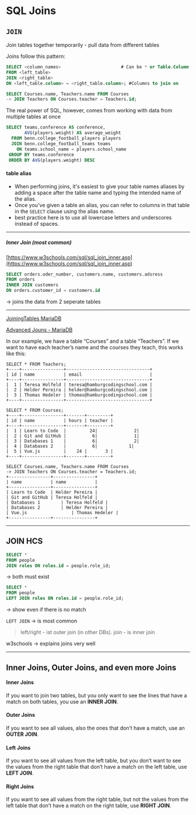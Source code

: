 # SQL Joins

## `JOIN`

Join tables together temporarily - pull data from different tables





Joins follow this pattern:

```sql
SELECT <column_names>						# Can be * or Table.Column
FROM <left_table>								
JOIN <right_table> 
ON <left_table.column> = <right_table.column>; #Columns to join on
```

```sql
SELECT Courses.name, Teachers.name FROM Courses
-> JOIN Teachers ON Courses.teacher = Teachers.id;
```



The real power of SQL, however, comes from working with data from multiple tables at once

```sql
SELECT teams.conference AS conference,
       AVG(players.weight) AS average_weight
  FROM benn.college_football_players players
  JOIN benn.college_football_teams teams
    ON teams.school_name = players.school_name
 GROUP BY teams.conference
 ORDER BY AVG(players.weight) DESC
```

#### table alias

- When performing joins, it's easiest to give your table names aliases by adding a space after the table name and typing the intended name of the alias. 
- Once you've given a table an alias, you can refer to columns in that table in the `SELECT` clause using the alias name. 
- best practice here is to use all lowercase letters and underscores instead of spaces.





------

##### Inner Join (most common)

[https://www.w3schools.com/sql/sql_join_inner.asp](https://www.w3schools.com/sql/sql_join_inner.asp)

```sql
SELECT orders.oder_number, customers.name, customers.adsress
FROM orders
INNER JOIN customers
ON orders.customer_id = customers.id
```

-> joins the data from 2 seperate tables

------

[JoiningTables MariaDB](https://mariadb.com/kb/en/joining-tables-with-join-clauses/)

[Advanced Jouns - MariaDB](https://mariadb.com/kb/en/more-advanced-joins/)

In our example, we have a table “Courses” and a table “Teachers”. If we want to have each teacher’s name and the courses they teach, this works like this:

```
SELECT * FROM Teachers;
+----+----------------+--------------------------------+
| id | name           | email                          |
+----+----------------+--------------------------------+
|  1 | Teresa Holfeld | teresa@hamburgcodingschool.com |
|  2 | Helder Pereira | helder@hamburgcodingschool.com |
|  3 | Thomas Hedeler | thomas@hamburgcodingschool.com |
+----+----------------+--------------------------------+
```

```
SELECT * FROM Courses;
+----+----------------+-------+---------+
| id | name           | hours | teacher |
+----+----------------+-------+---------+
|  1 | Learn to Code  |			24|				 2|
|  2 | Git and GitHub |			 6|				 1|
|  3 | Databases 1    |			 6|				 2|
|  4 | Databases 2    |			 6|			   1|
|  5 | Vue.js         |    24 |       3 |
+----+----------------+-------+---------+
```

```
SELECT Courses.name, Teachers.name FROM Courses
-> JOIN Teachers ON Courses.teacher = Teachers.id;
+----------------+----------------+
| name           | name           |
+----------------+----------------+
| Learn to Code  | Helder Pereira |
| Git and GitHub | Teresa Holfeld |
| Databases 1		 | Teresa Holfeld |
| Databases 2		 | Helder Pereira |
| Vue.js				 | Thomas Hedeler |
+----------------+----------------+
```

------

## JOIN HCS

```sql
SELECT * 
FROM people
JOIN roles ON roles.id = people.role_id;
```

-> both must exist

```sql
SELECT * 
FROM people
LEFT JOIN roles ON roles.id = people.role_id;
```

-> show even if there is no match

`LEFT JOIN` -> is most common

> left/right - ist outer join (in other DBs). join - is inner join

w3schools -> explains joins very well



------

## Inner Joins, Outer Joins, and even more Joins

#### Inner Joins

If you want to join two tables, but you only want to see the lines that have a match on both tables, you use an **INNER JOIN**.

#### Outer Joins

If you want to see all values, also the ones that don’t have a match, use an **OUTER JOIN**.

#### Left Joins

If you want to see all values from the left table, but you don’t want to see the values from the right table that don’t have a match on the left table, use **LEFT JOIN**.

#### Right Joins

If you want to see all values from the right table, but not the values from the left table that don’t have a match on the right table, use **RIGHT JOIN**.

